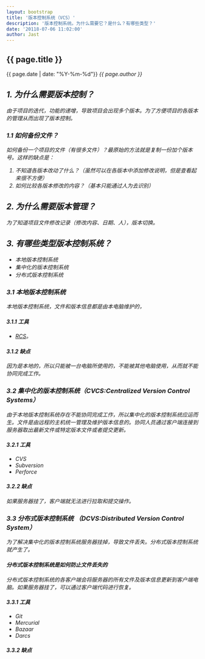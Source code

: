 ```yaml
---
layout: bootstrap
title: '版本控制系统（VCS）'
description: '版本控制系统。为什么需要它？是什么？有哪些类型？'
date: '20118-07-06 11:02:00'
author: Jast
---
```

## {{ page.title }} 
<i class="far fa-clock"></i>{{ page.date | date: "%Y-%m-%d"}}  <i class="far fa-user">{{ page.author }}  
## 1. 为什么需要版本控制？
由于项目的迭代，功能的递增，导致项目会出现多个版本。为了方便项目的各版本的管理从而出现了版本控制。
### 1.1 如何备份文件？
如何备份一个项目的文件（有很多文件）？最原始的方法就是复制一份加个版本号。这样的缺点是：
1. 不知道各版本改动了什么？（虽然可以在各版本中添加修改说明，但是查看起来很不方便）
2. 如何比较各版本修改的内容？（基本只能通过人为去识别）

## 2. 为什么需要版本管理？
为了知道项目文件修改记录（修改内容、日期、人），版本切换。

## 3. 有哪些类型版本控制系统？
- 本地版本控制系统
- 集中化的版本控制系统
- 分布式版本控制系统

### 3.1 本地版本控制系统
本地版本控制系统，文件和版本信息都是由本电脑维护的，
#### 3.1.1 工具
- [RCS](https://zh.wikipedia.org/wiki/%E4%BF%AE%E8%AE%A2%E6%8E%A7%E5%88%B6%E7%B3%BB%E7%BB%9F)。

#### 3.1.2 缺点
因为是本地的，所以只能被一台电脑所使用的，不能被其他电脑使用，从而就不能协同完成工作。

### 3.2 集中化的版本控制系统（CVCS:Centralized Version Control Systems）
由于本地版本控制系统存在不能协同完成工作，所以集中化的版本控制系统应运而生。文件是由远程的主机统一管理及维护版本信息的。协同人员通过客户端连接到服务器取出最新文件或特定版本文件或者提交更新。
#### 3.2.1 工具
- CVS
- Subversion
- Perforce

#### 3.2.2 缺点
如果服务器挂了，客户端就无法进行拉取和提交操作。

### 3.3 分布式版本控制系统 （DCVS:Distributed Version Control System）
为了解决集中化的版本控制系统服务器挂掉，导致文件丢失。分布式版本控制系统就产生了。
#### 分布式版本控制系统是如何防止文件丢失的
分布式版本控制系统的各客户端会将服务器的所有文件及版本信息更新到客户端电脑。如果服务器挂了，可以通过客户端代码进行恢复。
#### 3.3.1 工具
- Git
- Mercurial
- Bazaar
- Darcs

#### 3.3.2 缺点
